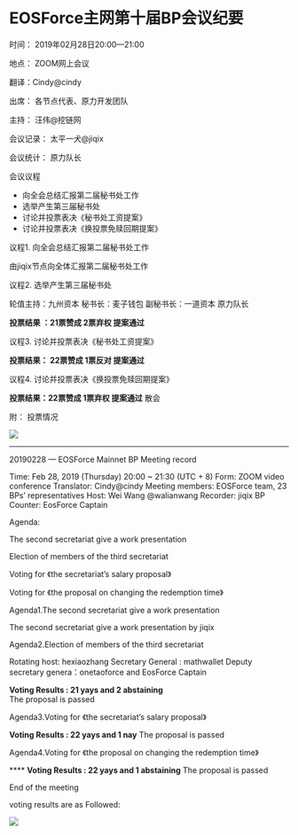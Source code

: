 # EOSForce主网第十届BP会议纪要
时间： 2019年02⽉28⽇20:00—21:00 

地点： ZOOM⽹上会议 

翻译：Cindy@cindy 

出席： 各节点代表、原⼒开发团队

主持： 汪伟@挖链⽹

会议记录： 太平⼀⽝@jiqix

会议统计： 原⼒队⻓

会议议程

- 向全会总结汇报第⼆届秘书处⼯作
- 选举产⽣第三届秘书处
- 讨论并投票表决《秘书处⼯资提案》
-  讨论并投票表决《换投票免赎回期提案》

议程1. 向全会总结汇报第⼆届秘书处⼯作

由jiqix节点向全体汇报第⼆届秘书处⼯作

议程2. 选举产⽣第三届秘书处

轮值主持：九州资本
秘书⻓：⻨⼦钱包
副秘书⻓：⼀道资本 原⼒队⻓

**投票结果 ：21票赞成 2票弃权 提案通过**

议程3. 讨论并投票表决《秘书处⼯资提案》

**投票结果：  22票赞成 1票反对 提案通过**
 
议程4. 讨论并投票表决《换投票免赎回期提案》
 
**投票结果：22票赞成 1票弃权 提案通过**
散会
 
附： 投票情况 


![](https://d2mxuefqeaa7sj.cloudfront.net/s_B0270D8BFE30215DE3FE2F730AD2FAEDCB3739CFD76DF9AAFAC5A0542D5CC8F1_1551440021614_BP.jpeg)




----------

20190228 — EOSForce Mainnet BP Meeting record

Time: Feb 28, 2019 (Thursday) 20:00 ~ 21:30 (UTC + 8)
Form: ZOOM video conference
Translator: Cindy@cindy 
Meeting members: EOSForce team, 23 BPs’ representatives
Host: Wei Wang @walianwang
Recorder: jiqix BP
Counter: EosForce Captain

Agenda:

The second secretariat give a work presentation

Election of members of the third secretariat

Voting for 《the secretariat’s salary proposal》

Voting for 《the proposal on changing the redemption time》

Agenda1.The second secretariat give a work presentation

The second secretariat give a work presentation by jiqix 

Agenda2.Election of members of the third secretariat

Rotating host: hexiaozhang
Secretary General : mathwallet 
Deputy secretary genera：onetaoforce and EosForce Captain

**Voting Results : 21 yays and 2 abstaining**  
The proposal is passed 

Agenda3.Voting for 《the secretariat’s salary proposal》

**Voting Results : 22 yays and 1 nay**
The proposal is passed 

Agenda4.Voting for 《the proposal on changing the redemption time》

**** **Voting Results : 22 yays and 1 abstaining** 
The proposal is passed 

End of the meeting

voting results are as Followed:

![](https://d2mxuefqeaa7sj.cloudfront.net/s_B0270D8BFE30215DE3FE2F730AD2FAEDCB3739CFD76DF9AAFAC5A0542D5CC8F1_1551440004994_BP.jpeg)


